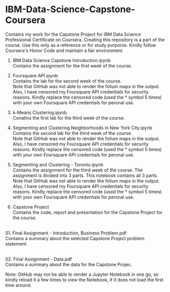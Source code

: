 # IBM-Data-Science-Capstone-Coursera
Contains my work for the Capstone Project for IBM Data Science Professional Certificate on Coursera. Creating this repository is a part of the course. Use this only as a reference or for study purporse. Kindly follow Coursera's Honor Code and maintain a fair environment. 

1. IBM Data Science Capstone Introduction.ipynb 
<br>Contains the assignment for the first week of the course.

2. Foursquare API.ipynb
<br>Contains the lab for the second week of the course.
<br>Note that GitHub was not able to render the folium maps in the output. Also, I have censored my Foursquare API credentials for security reasons. Kindly replace the censored code (used the * symbol 5 times) with your own Foursquare API credentials for peronal use.    

3. k-Means Clustering.ipynb
<br>Conatins the first lab for the third week of the course.

4. Segmenting and Clustering Neighborhoods in New York City.ipynb
<br>Contains the second lab for the third week of the course.
<br>Note that GitHub was not able to render the folium maps in the output. Also, I have censored my Foursquare API credentials for security reasons. Kindly replace the censored code (used the * symbol 5 times) with your own Foursquare API credentials for peronal use.    

5. Segmenting and Clustering - Toronto.ipynb
<br>Contains the assignment for the third week of the course. The assignment is divided into 3 parts. This notebook contains all 3 parts.
<br>Note that GitHub was not able to render the folium maps in the output. Also, I have censored my Foursquare API credentials for security reasons. Kindly replace the censored code (used the * symbol 5 times) with your own Foursquare API credentials for peronal use.    

6. Capstone Project
<br>Contains the code, report and presentation for the Capstone Project for the course.

<br>01. Final Assignment - Introduction, Business Problem.pdf
<br>    Contains a summary about the selected Capstone Project problem statement.

<br>02. Final Assignment - Data.pdf
<br>    Contains a summary about the data for the Capstone Projec.

Note: GitHub may not be able to render a Jupyter Notebook in one go, so kindly reload it a few times to view the Notebook, if it does not load the first time around.
